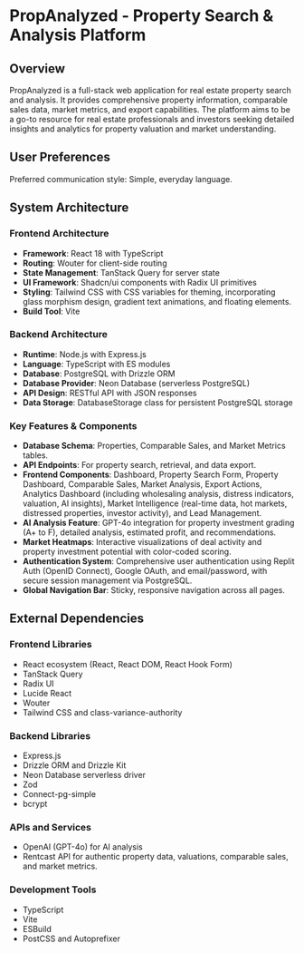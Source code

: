 # PropAnalyzed - Property Search & Analysis Platform

## Overview
PropAnalyzed is a full-stack web application for real estate property search and analysis. It provides comprehensive property information, comparable sales data, market metrics, and export capabilities. The platform aims to be a go-to resource for real estate professionals and investors seeking detailed insights and analytics for property valuation and market understanding.

## User Preferences
Preferred communication style: Simple, everyday language.

## System Architecture

### Frontend Architecture
- **Framework**: React 18 with TypeScript
- **Routing**: Wouter for client-side routing
- **State Management**: TanStack Query for server state
- **UI Framework**: Shadcn/ui components with Radix UI primitives
- **Styling**: Tailwind CSS with CSS variables for theming, incorporating glass morphism design, gradient text animations, and floating elements.
- **Build Tool**: Vite

### Backend Architecture
- **Runtime**: Node.js with Express.js
- **Language**: TypeScript with ES modules
- **Database**: PostgreSQL with Drizzle ORM
- **Database Provider**: Neon Database (serverless PostgreSQL)
- **API Design**: RESTful API with JSON responses
- **Data Storage**: DatabaseStorage class for persistent PostgreSQL storage

### Key Features & Components
- **Database Schema**: Properties, Comparable Sales, and Market Metrics tables.
- **API Endpoints**: For property search, retrieval, and data export.
- **Frontend Components**: Dashboard, Property Search Form, Property Dashboard, Comparable Sales, Market Analysis, Export Actions, Analytics Dashboard (including wholesaling analysis, distress indicators, valuation, AI insights), Market Intelligence (real-time data, hot markets, distressed properties, investor activity), and Lead Management.
- **AI Analysis Feature**: GPT-4o integration for property investment grading (A+ to F), detailed analysis, estimated profit, and recommendations.
- **Market Heatmaps**: Interactive visualizations of deal activity and property investment potential with color-coded scoring.
- **Authentication System**: Comprehensive user authentication using Replit Auth (OpenID Connect), Google OAuth, and email/password, with secure session management via PostgreSQL.
- **Global Navigation Bar**: Sticky, responsive navigation across all pages.

## External Dependencies

### Frontend Libraries
- React ecosystem (React, React DOM, React Hook Form)
- TanStack Query
- Radix UI
- Lucide React
- Wouter
- Tailwind CSS and class-variance-authority

### Backend Libraries
- Express.js
- Drizzle ORM and Drizzle Kit
- Neon Database serverless driver
- Zod
- Connect-pg-simple
- bcrypt

### APIs and Services
- OpenAI (GPT-4o) for AI analysis
- Rentcast API for authentic property data, valuations, comparable sales, and market metrics.

### Development Tools
- TypeScript
- Vite
- ESBuild
- PostCSS and Autoprefixer